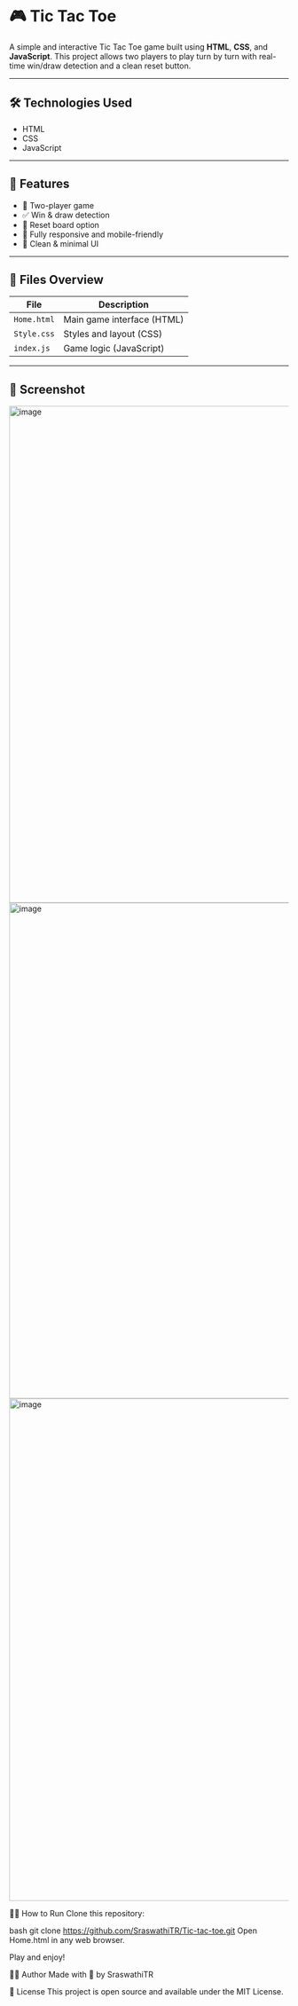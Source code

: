 # 🎮 Tic Tac Toe

A simple and interactive Tic Tac Toe game built using **HTML**, **CSS**, and **JavaScript**. This project allows two players to play turn by turn with real-time win/draw detection and a clean reset button.

---

## 🛠️ Technologies Used

- HTML
- CSS
- JavaScript

---

## 🚀 Features

- 👥 Two-player game
- ✅ Win & draw detection
- 🔁 Reset board option
- 📱 Fully responsive and mobile-friendly
- 🎨 Clean & minimal UI

---

## 📁 Files Overview

| File        | Description                 |
|-------------|-----------------------------|
| `Home.html` | Main game interface (HTML)  |
| `Style.css` | Styles and layout (CSS)     |
| `index.js`  | Game logic (JavaScript)     |

---

## 📸 Screenshot

<img width="1920" height="896" alt="image" src="https://github.com/user-attachments/assets/e70683a3-14ca-48f4-a079-baf8af1b75bd" />
<img width="1920" height="894" alt="image" src="https://github.com/user-attachments/assets/58e5444b-f2e9-49f2-98a9-008c17a61196" />

<img width="1920" height="906" alt="image" src="https://github.com/user-attachments/assets/f55418d6-11c7-4330-875c-6cf9c5b4794a" />

🧑‍💻 How to Run
Clone this repository:

bash
git clone https://github.com/SraswathiTR/Tic-tac-toe.git
Open Home.html in any web browser.

Play and enjoy!

🙋‍♀️ Author
Made with 💙 by SraswathiTR

📄 License
This project is open source and available under the MIT License.
